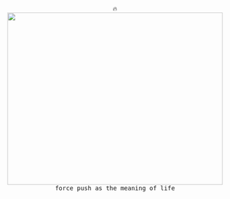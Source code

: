 <p align="center">
  🔥
 <br>
  <samp>
    <img src="https://github.com/rtx4d/rtx4d/blob/dungeon-master/drip.gif" width="500px" height="400px" align="center">
    <br>
    force push as the meaning of life
  </samp>
</p>
